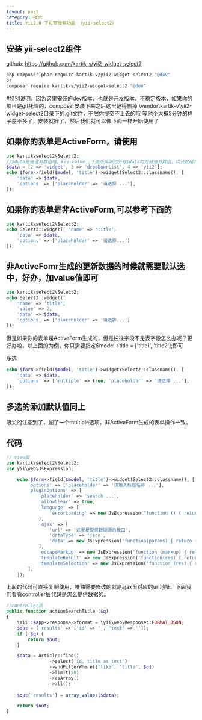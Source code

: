 ```yaml
---
layout: post
category: 技术
title: Yii2.0 下拉带搜索功能 （yii-select2）
---
```



## 安装 yii-select2组件
github: https://github.com/kartik-v/yii2-widget-select2
```zsh
php composer.phar require kartik-v/yii2-widget-select2 "@dev"
or
composer require kartik-v/yii2-widget-select2 "@dev"
```
#特别说明，因为这里安装的dev版本，也就是开发版本，不稳定版本，如果你的项目是git托管的，composer安装下来之后这里记得删掉 \vendor\kartik-v\yii2-widget-select2目录下的.git文件，不然你提交不上去的哦
等他个大概5分钟的样子差不多了，安装就好了，然后我们就可以像下面一样开始使用了

## 如果你的表单是ActiveForm，请使用
```php
use kartik\select2\Select2; 
//$data是键值对数组哦，key-value ,下面所声明的所有$data均为键值对数组，以该数组为例 
$data = [2 => 'widget', 3 => 'dropDownList', 4 => 'yii2']; 
echo $form->field($model, 'title')->widget(Select2::classname(), [  
    'data' => $data, 
    'options' => ['placeholder' => '请选择 ...'], 
]);
```
## 如果你的表单是非ActiveForm,可以参考下面的
```php
use kartik\select2\Select2; 
echo Select2::widget([ 'name' => 'title', 
    'data' => $data, 
    'options' => ['placeholder' => '请选择...'] 
]);
```
## 非ActiveFomr生成的更新数据的时候就需要默认选中，好办，加value值即可
```php
use kartik\select2\Select2; 
echo Select2::widget([ 
    'name' => 'title', 
    'value' => 2, 
    'data' => $data, 
    'options' => ['placeholder' => '请选择...'] 
]);
```
但是如果你的表单是ActiveForm生成的，但是往往字段不是表字段怎么办呢？更好办啦，以上面的为例，你只需要指定$model->title = ['title1', 'title2'];即可
 
多选
```php
echo $form->field($model, 'title')->widget(Select2::classname(), [ 
    'data' => $data, 
    'options' => ['multiple' => true, 'placeholder' => '请选择 ...'], 
]);
```
## 多选的添加默认值同上
眼尖的注意到了，加了一个multiple选项。非ActiveForm生成的表单操作一致。

## 代码
```php
// view层
use kartik\select2\Select2;
use yii\web\JsExpression;

    echo $form->field($model, 'title')->widget(Select2::classname(), [
        'options' => ['placeholder' => '请输入标题名称 ...'],
        'pluginOptions' => [
            'placeholder' => 'search ...',
            'allowClear' => true,
            'language' => [
                'errorLoading' => new JsExpression("function () { return 'Waiting...'; }"),
            ],
            'ajax' => [
                'url' => '这里是提供数据源的接口',
                'dataType' => 'json',
                'data' => new JsExpression('function(params) { return {q:params.term}; }')
            ],
            'escapeMarkup' => new JsExpression('function (markup) { return markup; }'),
            'templateResult' => new JsExpression('function(res) { return res.text; }'),
            'templateSelection' => new JsExpression('function (res) { return res.text; }'),
        ],
    ]);
```
上面的代码可直接复制使用，唯独需要修改的就是ajax里对应的url地址。下面我们看看controller层代码是怎么提供数据的。
```php
//controller层
public function actionSearchTitle ($q)
{
    \Yii::$app->response->format = \yii\web\Response::FORMAT_JSON;
    $out = ['results' => ['id' => '', 'text' => '']];
    if (!$q) {
        return $out;
    }

    $data = Article::find()
                ->select('id, title as text')
                ->andFilterWhere(['like', 'title', $q])
                ->limit(50)
                ->asArray()
                ->all();
                
    $out['results'] = array_values($data);

    return $out;
}
```